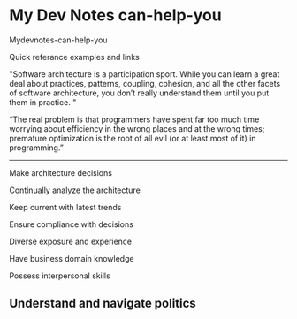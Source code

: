 # My Dev Notes can-help-you
Mydevnotes-can-help-you

Quick referance examples and links 

"Software architecture is a participation sport. While you can learn a great deal about practices, patterns, coupling, cohesion, and all the other facets of software architecture, you don’t really understand them until you put them in practice. "

“The real problem is that programmers have spent far too much time worrying about efficiency in the wrong places and at the wrong times; premature optimization is the root of all evil (or at least most of it) in programming.”



--------------------------------------------

Make architecture decisions

Continually analyze the architecture


Keep current with latest trends

Ensure compliance with decisions

Diverse exposure and experience

Have business domain knowledge

Possess interpersonal skills

Understand and navigate politics
--------------------------------------------
